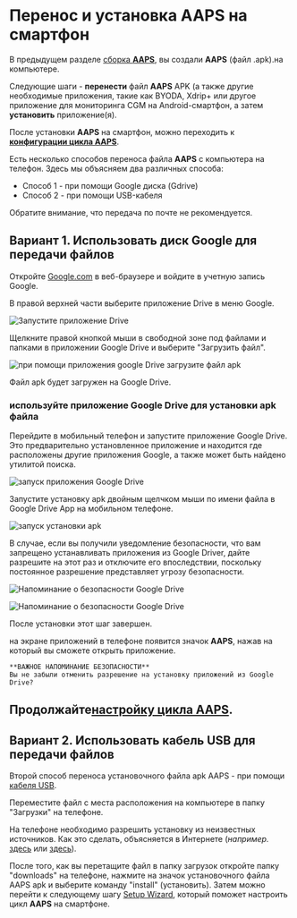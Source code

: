 # Перенос и установка AAPS на смартфон

В предыдущем разделе [сборка **AAPS**](../building-AAPS.md), вы создали **AAPS** (файл .apk).на компьютере.

Следующие шаги - **перенести** файл **AAPS** APK (а также другие необходимые приложения, такие как BYODA, Xdrip+ или другое приложение для мониторинга CGM на Android-смартфон, а затем **установить** приложение(я).

После установки **AAPS** на смартфон, можно переходить к [**конфигурации цикла AAPS**](configuring-the-AAPS-loop.md).

Есть несколько способов переноса файла **AAPS** с компьютера на телефон. Здесь мы объясняем два различных способа:

- Способ 1 - при помощи Google диска (Gdrive)
- Способ 2 - при помощи USB-кабеля

Обратите внимание, что передача по почте не рекомендуется.

## Вариант 1. Использовать диск Google для передачи файлов

Откройте [Google.com](https://www.google.com/) в веб-браузере и войдите в учетную запись Google.

В правой верхней части выберите приложение Drive в меню Google.

![Запустите приложение Drive](../images/GoogleDriveInWebbrowser.png)

Щелкните правой кнопкой мыши в свободной зоне под файлами и папками в приложении Google Drive и выберите "Загрузить файл".

![при помощи приложения google Drive загрузите файл apk](../images/GoogleDriveUploadFile.png)

Файл apk будет загружен на Google Drive.

### используйте приложение Google Drive для установки apk файла

Перейдите в мобильный телефон и запустите приложение Google Drive. Это предварительно установленное приложение и находится где расположены другие приложения Google, а также может быть найдено утилитой поиска.

![запуск приложения Google Drive](../images/GoogleDriveMobileAPPLaunch.png)

Запустите установку apk двойным щелчком мыши по имени файла в Google Drive App на мобильном телефоне.

![запуск установки apk](../images/GoogleDriveMobileUploadedAPK.png)

В случае, если вы получили уведомление безопасности, что вам запрещено устанавливать приложения из Google Driver, дайте разрешите на этот раз и отключите его впоследствии, поскольку постоянное разрешение представляет угрозу безопасности.

![Напоминание о безопасности Google Drive](../images/GoogleDriveMobileMissingSecuritySetting.png)

![Напоминание о безопасности Google Drive](../images/GoogleDriveMobileMissingSecuritySetting.png)

После установки этот шаг завершен.

на экране приложений в телефоне появится значок **AAPS**, нажав на который вы сможете открыть приложение.

```{warning}
**ВАЖНОЕ НАПОМИНАНИЕ БЕЗОПАСНОСТИ**
Вы не забыли отменить разрешение на установку приложений из Google Drive?
```

## Продолжайте[настройку цикла AAPS](configuring-the-AAPS-loop.md).

## Вариант 2. Использовать кабель USB для передачи файлов

Второй способ переноса установочного файла apk AAPS - при помощи [кабеля USB](https://support.google.com/android/answer/9064445?hl=ru).

Переместите файл с места расположения на компьютере в папку "Загрузки" на телефоне.

На телефоне необходимо разрешить установку из неизвестных источников. Как это сделать, объясняется в Интернете (_например._ [здесь](https://www.expressvpn.com/de/support/vpn-setup/enable-apk-installs-android/) или [здесь](https://www.androidcentral.com/unknown-sources)).

После того, как вы перетащите файл в папку загрузок откройте папку "downloads" на телефоне, нажмите на значок установочного файла AAPS apk и выберите команду "install" (установить). Затем можно перейти к следующему шагу [Setup Wizard](../Installing-AndroidAPS/setup-wizard.md), который поможет настроить цикл **AAPS** на смартфоне.
